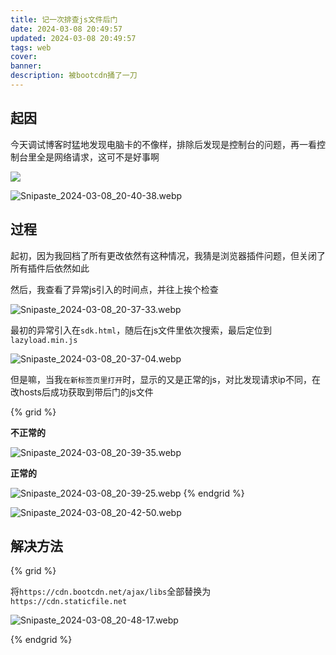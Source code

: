 ```yaml
---
title: 记一次排查js文件后门
date: 2024-03-08 20:49:57
updated: 2024-03-08 20:49:57
tags: web
cover:
banner:
description: 被bootcdn捅了一刀
---
```


## 起因

今天调试博客时猛地发现电脑卡的不像样，排除后发现是控制台的问题，再一看控制台里全是网络请求，这可不是好事啊

![](https://onep.hzchu.top/mount/pic/2024/03/08/65eb0a705f003.webp)

![Snipaste_2024-03-08_20-40-38.webp](https://onep.hzchu.top/mount/pic/2024/03/08/65eb0a8cca150.webp)

## 过程

起初，因为我回档了所有更改依然有这种情况，我猜是浏览器插件问题，但关闭了所有插件后依然如此

然后，我查看了异常js引入的时间点，并往上挨个检查

![Snipaste_2024-03-08_20-37-33.webp](https://onep.hzchu.top/mount/pic/2024/03/08/65eb0b8bee889.webp)

最初的异常引入在`sdk.html`，随后在js文件里依次搜索，最后定位到`lazyload.min.js`

![Snipaste_2024-03-08_20-37-04.webp](https://onep.hzchu.top/mount/pic/2024/03/08/65eb0c1adbc32.webp)

但是嘛，当我`在新标签页里打开`时，显示的又是正常的js，对比发现请求ip不同，在改hosts后成功获取到带后门的js文件

{% grid %}
<!-- cell -->
**不正常的**

![Snipaste_2024-03-08_20-39-35.webp](https://onep.hzchu.top/mount/pic/2024/03/08/65eb0c872af1b.webp)
<!-- cell -->
**正常的**

![Snipaste_2024-03-08_20-39-25.webp](https://onep.hzchu.top/mount/pic/2024/03/08/65eb0c89ba6b9.webp)
{% endgrid %}

![Snipaste_2024-03-08_20-42-50.webp](https://onep.hzchu.top/mount/pic/2024/03/08/65eb0c88232e2.webp)

## 解决方法

{% grid %}
<!-- cell -->

将`https://cdn.bootcdn.net/ajax/libs`全部替换为`https://cdn.staticfile.net`

<!-- cell -->

![Snipaste_2024-03-08_20-48-17.webp](https://onep.hzchu.top/mount/pic/2024/03/08/65eb0d141a263.webp)

{% endgrid %}
